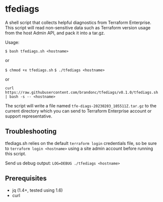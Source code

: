 # tfediags

A shell script that collects helpful diagnostics from Terraform Enterprise. This script will read non-sensitive data such as Terraform version usage from the host Admin API, and pack it into a tar.gz.

Usage:

`$ bash tfediags.sh <hostname>`

or

`$ chmod +x tfediags.sh`
`$ ./tfediags <hostname>`

or

`curl https://raw.githubusercontent.com/brandonc/tfediags/v0.1.0/tfediags.sh | bash -s -- <hostname>`

The script will write a file named `tfe-diags-20230203_105511Z.tar.gz` to the current directory which you can send to Terraform Enterprise account or support representative.

## Troubleshooting

tfediags.sh relies on the default `terraform login` credentials file, so be sure to `terraform login <hostname>` using a site admin account before running this script.

Send us debug output: `LOG=DEBUG ./tfediags <hostname>`

## Prerequisites

- jq (1.4+, tested using 1.6)
- curl
